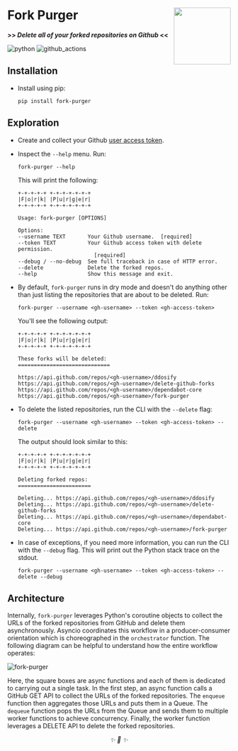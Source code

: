 <h1>Fork Purger<img src='https://user-images.githubusercontent.com/30027932/137647315-66a6bcf2-7645-46cd-964d-4fe7375be30b.png' align='right' width='128' height='128'></h1>


<strong>>> <i>Delete all of your forked repositories on Github</i> <<</strong>


</div>

![python](https://img.shields.io/badge/Python-3776AB?style=for-the-badge&logo=python&logoColor=white)
![github_actions](https://img.shields.io/badge/GitHub_Actions-2088FF?style=for-the-badge&logo=github-actions&logoColor=white)


## Installation

* Install using pip:

    ```
    pip install fork-purger
    ```

## Exploration

* Create and collect your Github [user access token](https://docs.github.com/en/authentication/keeping-your-account-and-data-secure/creating-a-personal-access-token).

* Inspect the `--help` menu. Run:

    ```
    fork-purger --help
    ```

    This will print the following:

    ```
    +-+-+-+-+ +-+-+-+-+-+-+
    |F|o|r|k| |P|u|r|g|e|r|
    +-+-+-+-+ +-+-+-+-+-+-+

    Usage: fork-purger [OPTIONS]

    Options:
    --username TEXT       Your Github username.  [required]
    --token TEXT          Your Github access token with delete permission.
                            [required]
    --debug / --no-debug  See full traceback in case of HTTP error.
    --delete              Delete the forked repos.
    --help                Show this message and exit.
    ```

* By default, `fork-purger` runs in dry mode and doesn't do anything other than just listing the repositories that are about to be deleted. Run:

    ```
    fork-purger --username <gh-username> --token <gh-access-token>
    ```

    You'll see the following output:

    ```
    +-+-+-+-+ +-+-+-+-+-+-+
    |F|o|r|k| |P|u|r|g|e|r|
    +-+-+-+-+ +-+-+-+-+-+-+

    These forks will be deleted:
    =============================

    https://api.github.com/repos/<gh-username>/ddosify
    https://api.github.com/repos/<gh-username>/delete-github-forks
    https://api.github.com/repos/<gh-username>/dependabot-core
    https://api.github.com/repos/<gh-username>/fork-purger
    ```

* To delete the listed repositories, run the CLI with the `--delete` flag:

    ```
    fork-purger --username <gh-username> --token <gh-access-token> --delete
    ```

    The output should look similar to this:
    ```
    +-+-+-+-+ +-+-+-+-+-+-+
    |F|o|r|k| |P|u|r|g|e|r|
    +-+-+-+-+ +-+-+-+-+-+-+

    Deleting forked repos:
    =======================

    Deleting... https://api.github.com/repos/<gh-username>/ddosify
    Deleting... https://api.github.com/repos/<gh-username>/delete-github-forks
    Deleting... https://api.github.com/repos/<gh-username>/dependabot-core
    Deleting... https://api.github.com/repos/<gh-username>/fork-purger
    ```

* In case of exceptions, if you need more information, you can run the CLI with the `--debug` flag. This will print out the Python stack trace on the stdout.

    ```
    fork-purger --username <gh-username> --token <gh-access-token> --delete --debug
    ```

## Architecture

Internally, `fork-purger` leverages Python's coroutine objects to collect the URLs of the forked repositories from GitHub and delete them asynchronously. Asyncio coordinates this workflow in a producer-consumer orientation which is choreographed in the `orchestrator` function. The following diagram can be helpful to understand how the entire workflow operates:

![fork-purger](https://user-images.githubusercontent.com/30027932/138365012-58bf33fc-dc3c-42ef-bc74-e93850a0f5ff.png)

Here, the square boxes are async functions and each of them is dedicated to carrying out a single task. In the first step, an async function calls a GitHub GET API to collect the URLs of the forked repositories. The `enqueue` function then aggregates those URLs and puts them in a Queue. The `dequeue` function pops the URLs from the Queue and sends them to multiple worker functions to achieve concurrency. Finally, the worker function leverages a DELETE API to delete the forked repositories.

<div align="center">
<i> ✨ 🍰 ✨ </i>
</div>
